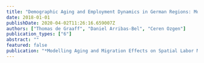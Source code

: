 ```yaml
---
title: "Demographic Aging and Employment Dynamics in German Regions: Modeling Regional Heterogeneity"
date: 2018-01-01
publishDate: 2020-04-02T11:26:16.659007Z
authors: ["Thomas de Graaff", "Daniel Arribas-Bel", "Ceren Ozgen"]
publication_types: ["6"]
abstract: ""
featured: false
publication: "*Modelling Aging and Migration Effects on Spatial Labor Markets*"
---
```


